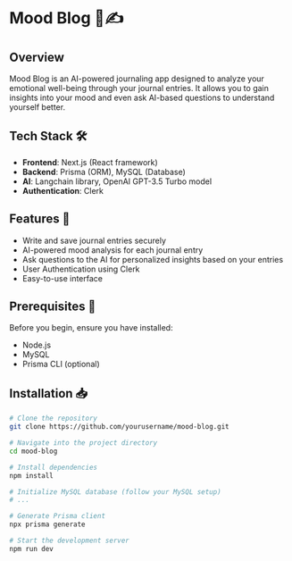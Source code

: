 # Mood Blog 🌈✍️

## Overview

Mood Blog is an AI-powered journaling app designed to analyze your emotional well-being through your journal entries. It allows you to gain insights into your mood and even ask AI-based questions to understand yourself better.

## Tech Stack 🛠️

- **Frontend**: Next.js (React framework)
- **Backend**: Prisma (ORM), MySQL (Database)
- **AI**: Langchain library, OpenAI GPT-3.5 Turbo model
- **Authentication**: Clerk

## Features 🌟

- Write and save journal entries securely
- AI-powered mood analysis for each journal entry
- Ask questions to the AI for personalized insights based on your entries
- User Authentication using Clerk
- Easy-to-use interface

## Prerequisites 📝

Before you begin, ensure you have installed:

- Node.js
- MySQL
- Prisma CLI (optional)

## Installation 📥

```bash
# Clone the repository
git clone https://github.com/yourusername/mood-blog.git

# Navigate into the project directory
cd mood-blog

# Install dependencies
npm install

# Initialize MySQL database (follow your MySQL setup)
# ...

# Generate Prisma client
npx prisma generate

# Start the development server
npm run dev
```
